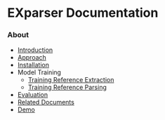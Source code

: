 <h1>EXparser Documentation</h1>

<h3>About</h3>

* [Introduction](Introduction.md)
* [Approach](Approach.md)
* [Installation](Installation.md)
* Model Training
  * [Training Reference Extraction](ReferenceExtraction.md)
  * [Training Reference Parsing](ReferenceParsing.md)
* [Evaluation](Evaluation.md)
* [Related Documents](Related.md)
* [Demo](Demo.md)
